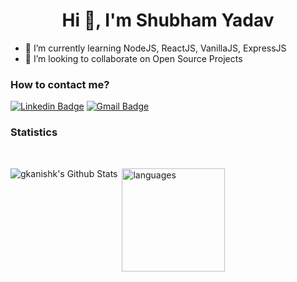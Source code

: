 <h1 align="center">Hi 👋, I'm Shubham Yadav</h1>

- 🌱 I’m currently learning NodeJS, ReactJS, VanillaJS, ExpressJS
- 👯 I’m looking to collaborate on Open Source Projects

### How to contact me?

[![Linkedin Badge](https://img.shields.io/badge/-Shubham%20Yadav-blue?style=flat-square&logo=Linkedin&logoColor=white&link=https://www.linkedin.com/in/harshith-v-7016ece/)](https://www.linkedin.com/in/shubham-yadav-sy/)
[![Gmail Badge](https://img.shields.io/badge/-sshubham.98@gmail.com-c14438?style=flat&logo=Gmail&logoColor=white&link=mailto:sshubham.98@gmail.com)](mailto:sshubham.98@gmail.com)

### Statistics
<br>


<p align="left">
<img align="left" alt="gkanishk's Github Stats" src="https://github-readme-stats.vercel.app/api?username=shubham-y&show_icons=true&hide_border=true&theme=tokyonight&hide=stars" />&nbsp;<img src="https://github-readme-stats.vercel.app/api/top-langs/?username=shubhamy&layout=compact&theme=buefy" alt="languages" height="165">
</p>
